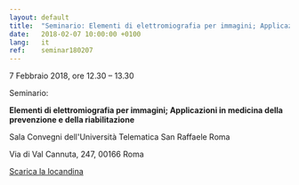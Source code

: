 ```yaml
---
layout: default
title:  "Seminario: Elementi di elettromiografia per immagini; Applicazioni in medicina della prevenzione e della riabilitazione"
date:   2018-02-07 10:00:00 +0100
lang:   it
ref:    seminar180207
---
```


7 Febbraio 2018, ore 12.30 – 13.30

Seminario:

<strong>Elementi di elettromiografia per immagini; Applicazioni in medicina della prevenzione e della riabilitazione</strong>

Sala Convegni dell'Università Telematica San Raffaele Roma

Via di Val Cannuta, 247, 00166 Roma

<a href="/assets/pdfs/180207_locandina_roma.pdf">Scarica la locandina</a>
